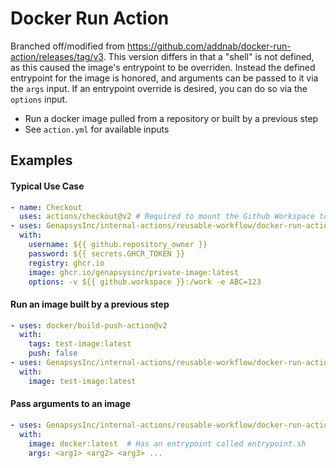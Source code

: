 # Docker Run Action

Branched off/modified from https://github.com/addnab/docker-run-action/releases/tag/v3. This version differs in that a "shell" is not defined, as this caused the image's entrypoint to be overriden. Instead the defined entrypoint for the image is honored, and arguments can be passed to it via the `args` input. If an entrypoint override is desired, you can do so via the `options` input.

- Run a docker image pulled from a repository or built by a previous step
- See `action.yml` for available inputs

## Examples

#### Typical Use Case

```yaml
- name: Checkout
  uses: actions/checkout@v2 # Required to mount the Github Workspace to a volume
- uses: GenapsysInc/internal-actions/reusable-workflow/docker-run-action@main
  with:
    username: ${{ github.repository_owner }}
    password: ${{ secrets.GHCR_TOKEN }}
    registry: ghcr.io
    image: ghcr.io/genapsysinc/private-image:latest
    options: -v ${{ github.workspace }}:/work -e ABC=123
```

#### Run an image built by a previous step
```yaml
- uses: docker/build-push-action@v2
  with:
    tags: test-image:latest
    push: false
- uses: GenapsysInc/internal-actions/reusable-workflow/docker-run-action@main
  with:
    image: test-image:latest
```

#### Pass arguments to an image
```yaml
- uses: GenapsysInc/internal-actions/reusable-workflow/docker-run-action@main
  with:
    image: docker:latest  # Has an entrypoint called entrypoint.sh
    args: <arg1> <arg2> <arg3> ...
```
